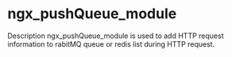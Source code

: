 # ngx_pushQueue_module

Description
ngx_pushQueue_module is used to add HTTP request information to rabitMQ queue or redis list during HTTP request.
